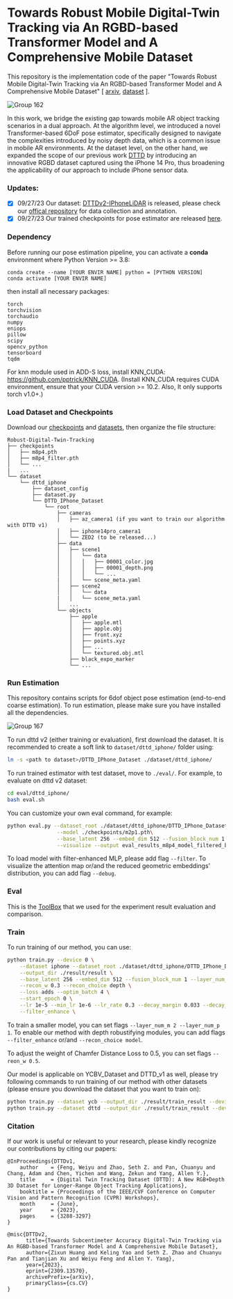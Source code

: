 # Towards Robust Mobile Digital-Twin Tracking via An RGBD-based Transformer Model and A Comprehensive Mobile Dataset
This repository is the implementation code of the paper "Towards Robust Mobile Digital-Twin Tracking via An RGBD-based Transformer Model and A Comprehensive Mobile Dataset" [ [arxiv](https://arxiv.org/abs/2309.13570), [dataset](https://github.com/augcog/DTTDv1) ]. 

![Group 162](https://github.com/OpenARK-Berkeley/Robust-Digital-Twin-Tracking/assets/106426767/faea5212-f400-48b6-bbec-312b7887d2a1)

In this work, we bridge the existing gap towards mobile AR object tracking scenarios in a dual approach. At the algorithm level, we introduced a novel Transformer-based 6DoF  pose estimator, specifically designed to navigate the complexities introduced by noisy depth data, which is a common issue in mobile AR environments. At the dataset level, on the other hand, we expanded the scope of our previous work [DTTD](https://arxiv.org/abs/2302.05991) by introducing an innovative RGBD dataset captured using the iPhone 14 Pro, thus broadening the applicability of our approach to include iPhone sensor data. 

### Updates:
- [x] 09/27/23 Our dataset: [DTTDv2-IPhoneLiDAR](https://drive.google.com/drive/folders/1U7YJKSrlWOY5h2MJRc_cwJPkQ8600jbd) is released, please check our [offical repository](https://github.com/augcog/DTTDv1) for data collection and annotation.
- [x] 09/27/23 Our trained checkpoints for pose estimator are released [here](https://drive.google.com/drive/folders/128yIostfVzvbTQzoW3GO2MKEm62uTplp?usp=drive_link).

### Dependency

Before running our pose estimation pipeline, you can activate a __conda__ environment where Python Version >= 3.8:
```
conda create --name [YOUR ENVIR NAME] python = [PYTHON VERSION]
conda activate [YOUR ENVIR NAME]
```

then install all necessary packages:
```
torch
torchvision
torchaudio
numpy
eniops
pillow
scipy
opencv_python
tensorboard
tqdm
```

For knn module used in ADD-S loss, install KNN_CUDA: https://github.com/pptrick/KNN_CUDA. (Install KNN_CUDA requires CUDA environment, ensure that your CUDA version >= 10.2. Also, It only supports torch v1.0+.)

### Load Dataset and Checkpoints
Download our [checkpoints](https://drive.google.com/drive/folders/128yIostfVzvbTQzoW3GO2MKEm62uTplp?usp=drive_link) and [datasets](https://drive.google.com/drive/folders/1U7YJKSrlWOY5h2MJRc_cwJPkQ8600jbd), then organize the file structure:
```
Robust-Digital-Twin-Tracking
├── checkpoints
│   ├── m8p4.pth
│   ├── m8p4_filter.pth
│   └── ...
|   ...
└── dataset
    └── dttd_iphone
        ├── dataset_config
        ├── dataset.py
        └── DTTD_IPhone_Dataset
            └── root
                ├── cameras
                │   ├── az_camera1 (if you want to train our algorithm with DTTD v1)
                │   ├── iphone14pro_camera1
                │   └── ZED2 (to be released...)
                ├── data
                │   ├── scene1
                │   │   └── data
                │   │   │   ├── 00001_color.jpg
                │   │   │   ├── 00001_depth.png
                │   │   │   └── ...
                |   │   └── scene_meta.yaml
                │   ├── scene2
                │   │   └── data
                |   │   └── scene_meta.yaml
                │   ...
                └── objects
                    ├── apple
                    │   ├── apple.mtl
                    │   ├── apple.obj
                    │   ├── front.xyz
                    │   ├── points.xyz
                    │   ├── ...
                    │   └── textured.obj.mtl
                    ├── black_expo_marker
                    └── ...
```

### Run Estimation
This repository contains scripts for 6dof object pose estimation (end-to-end coarse estimation). To run estimation, please make sure you have installed all the dependencies.

![Group 167](https://github.com/OpenARK-Berkeley/Robust-Digital-Twin-Tracking/assets/106426767/85f26229-e0cd-427e-8a70-73614ef71c26)

To run dttd v2 (either training or evaluation), first download the dataset. It is recommended to create a soft link to `dataset/dttd_iphone/` folder using:
```bash
ln -s <path to dataset>/DTTD_IPhone_Dataset ./dataset/dttd_iphone/
```
To run trained estimator with test dataset, move to `./eval/`. For example, to evaluate on dttd v2 dataset:
```bash
cd eval/dttd_iphone/
bash eval.sh
```
You can customize your own eval command, for example:
```bash
python eval.py --dataset_root ./dataset/dttd_iphone/DTTD_IPhone_Dataset/root\
                --model ./checkpoints/m2p1.pth\
                --base_latent 256 --embed_dim 512 --fusion_block_num 1 --layer_num_m 2 --layer_num_p 1\
                --visualize --output eval_results_m8p4_model_filtered_best\
```
To load model with filter-enhanced MLP, please add flag `--filter`.
To visualize the attention map or/and the reduced geometric embeddings' distribution, you can add flag `--debug`.

### Eval
This is the [ToolBox](https://github.com/yuxng/YCB_Video_toolbox) that we used for the experiment result evaluation and comparison.

### Train
To run training of our method, you can use:
```bash
python train.py --device 0 \
    --dataset iphone --dataset_root ./dataset/dttd_iphone/DTTD_IPhone_Dataset/root --dataset_config ./dataset/dttd_iphone/dataset_config \
    --output_dir ./result/result \
    --base_latent 256 --embed_dim 512 --fusion_block_num 1 --layer_num_m 8 --layer_num_p 4 \
    --recon_w 0.3 --recon_choice depth \
    --loss adds --optim_batch 4 \
    --start_epoch 0 \
    --lr 1e-5 --min_lr 1e-6 --lr_rate 0.3 --decay_margin 0.033 --decay_rate 0.82 --nepoch 60 --warm_epoch 1 \
    --filter_enhance \
```
To train a smaller model, you can set flags `--layer_num_m 2 --layer_num_p 1`.
To enable our method with depth robustifying modules, you can add flags `--filter_enhance` or/and `--recon_choice model`.

To adjust the weight of Chamfer Distance Loss to 0.5, you can set flags `--reon_w 0.5`.

Our model is applicable on YCBV_Dataset and DTTD_v1 as well, please try following commands to run training of our method with other datasets (please ensure you download the dataset that you want to train on):
```bash
python train.py --dataset ycb --output_dir ./result/train_result --device 0 --batch_size 1 --lr 8e-5 --min_lr 8e-6 --warm_epoch 1
python train.py --dataset dttd --output_dir ./result/train_result --device 0 --batch_size 1 --lr 1e-5 --min_lr 1e-6 --warm_epoch 1
```

### Citation
If our work is useful or relevant to your research, please kindly recognize our contributions by citing our papers:
```
@InProceedings{DTTDv1,
    author    = {Feng, Weiyu and Zhao, Seth Z. and Pan, Chuanyu and Chang, Adam and Chen, Yichen and Wang, Zekun and Yang, Allen Y.},
    title     = {Digital Twin Tracking Dataset (DTTD): A New RGB+Depth 3D Dataset for Longer-Range Object Tracking Applications},
    booktitle = {Proceedings of the IEEE/CVF Conference on Computer Vision and Pattern Recognition (CVPR) Workshops},
    month     = {June},
    year      = {2023},
    pages     = {3288-3297}
}

@misc{DTTDv2,
      title={Towards Subcentimeter Accuracy Digital-Twin Tracking via An RGBD-based Transformer Model and A Comprehensive Mobile Dataset}, 
      author={Zixun Huang and Keling Yao and Seth Z. Zhao and Chuanyu Pan and Tianjian Xu and Weiyu Feng and Allen Y. Yang},
      year={2023},
      eprint={2309.13570},
      archivePrefix={arXiv},
      primaryClass={cs.CV}
}
```


